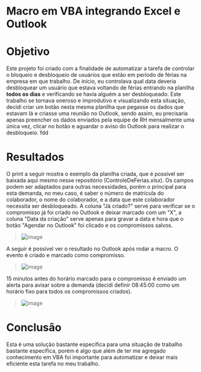 # Macro em VBA integrando Excel e Outlook

# Objetivo
Este projeto foi criado com a finalidade de automatizar a tarefa de controlar o bloqueio e desbloqueio de usuários que estão em período de férias na empresa em que trabalho. De início, eu controlava qual data deveria desbloquear um usuário que estava voltando de férias entrando na planilha **todos os dias** e verificando se havia alguém a ser desbloqueado. Este trabalho se tornava oneroso e improdutivo e visualizando esta situação, decidi criar um botão nesta mesma planilha que pegasse os dados que estavam lá e criasse uma reunião no Outlook, sendo assim, eu precisaria apenas preencher os dados enviados pela equipe de RH mensalmente uma única vez, clicar no botão e aguardar o aviso do Outlook para realizar o desbloqueio. fdd

# Resultados
O print a seguir mostra o exemplo da planilha criada, que é possível ser baixada aqui mesmo nesse repositório (ControleDeFerias.xlsx). Os campos podem ser adaptados para outras necessidades, porém o principal para esta demanda, no meu caso, é saber o número de matrícula do colaborador, o nome do colaborador, e a data que este colaborador necessita ser desbloqueado. A coluna "Já criado?" serve para verificar se o compromisso já foi criado no Outlook e deixar marcado com um "X", a coluna "Data da criação" serve apenas para gravar a data e hora que o botão "Agendar no Outlook" foi clicado e os compromissos salvos.  

>![image](https://github.com/ViniciusCelio/macroVBA/assets/87146891/37b1b1ec-f2de-4855-821e-600c7b660ce9)

A seguir é possível ver o resultado no Outlook após rodar a macro. O evento é criado e marcado como compromisso.

>![image](https://github.com/ViniciusCelio/macroVBA/assets/87146891/c7c153ff-dd0a-49be-814f-fa85fcf21123)

15 minutos antes do horário marcado para o compromisso é enviado um alerta para avisar sobre a demanda (decidi definir 08:45:00 como um horário fixo para todos os compromissos criados). 

>![image](https://github.com/ViniciusCelio/macroVBA/assets/87146891/56402a9b-bb9c-4769-b2e7-e461ffb29bf9)

# Conclusão
Esta é uma solução bastante específica para uma situação de trabalho bastante específica, porém é algo que além de ter me agregado conhecimento em VBA foi importante para automatizar e deixar mais eficiente esta tarefa no meu trabalho. 


